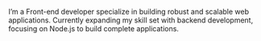 I’m a Front-end developer specialize in building robust and scalable web applications. Currently expanding my skill set with backend development, focusing on Node.js to build complete applications.
